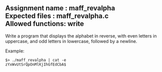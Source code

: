 Assignment name  : maff_revalpha  
Expected files   : maff_revalpha.c  
Allowed functions: write  
--------------------------------------------------------------------------------

Write a program that displays the alphabet in reverse, with even letters in
uppercase, and odd letters in lowercase, followed by a newline.  

Example:  
```
$> ./maff_revalpha | cat -e  
zYxWvUtSrQpOnMlKjIhGfEdCbA$
```  
